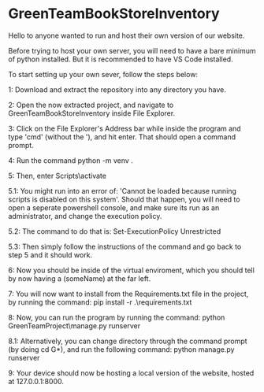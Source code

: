 # GreenTeamBookStoreInventory
Hello to anyone wanted to run and host their own version of our website.

Before trying to host your own server, you will need to have a bare minimum of python installed. But it is recommended to have VS Code installed.

To start setting up your own sever, follow the steps below:

1: Download and extract the repository into any directory you have.

2: Open the now extracted project, and navigate to GreenTeamBookStoreInventory inside File Explorer.

3: Click on the File Explorer's Address bar while inside the program and type 'cmd' (without the '), and hit enter. That should open a command prompt.

4: Run the command python -m venv .

5: Then, enter Scripts\activate

5.1: You might run into an error of: 'Cannot be loaded because running scripts is disabled on this system'. Should that happen, you will need to open a seperate powershell console, and make sure its run as an administrator, and change the execution policy.

5.2: The command to do that is: Set-ExecutionPolicy Unrestricted

5.3: Then simply follow the instructions of the command and go back to step 5 and it should work.

6: Now you should be inside of the virtual enviroment, which you should tell by now having a (someName) at the far left.

7: You will now want to install from the Requirements.txt file in the project, by running the command:
 pip install -r .\requirements.txt

8: Now, you can run the program by running the command: python GreenTeamProject\manage.py runserver

8.1: Alternatively, you can change directory through the command prompt (by doing cd G*), and run the following command: python manage.py runserver

9: Your device should now be hosting a local version of the website, hosted at 127.0.0.1:8000.
